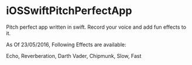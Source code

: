 # iOSSwiftPitchPerfectApp
Pitch perfect app written in swift. 
Record your voice and add fun effects to it.

As Of 23/05/2016, Following Effects are available:

Echo,
Reverberation,
Darth Vader,
Chipmunk,
Slow,
Fast

